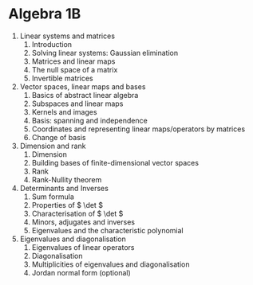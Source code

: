 # Algebra 1B
 
1. Linear systems and matrices  
   1. Introduction  
   2. Solving linear systems: Gaussian elimination  
   3. Matrices and linear maps  
   4. The null space of a matrix  
   5. Invertible matrices  
2. Vector spaces, linear maps and bases  
   1. Basics of abstract linear algebra  
   2. Subspaces and linear maps  
   3. Kernels and images  
   4. Basis: spanning and independence  
   5. Coordinates and representing linear maps/operators by matrices  
   6. Change of basis  
3. Dimension and rank  
   1. Dimension  
   2. Building bases of finite-dimensional vector spaces  
   3. Rank  
   4. Rank-Nullity theorem  
4. Determinants and Inverses  
   1. Sum formula  
   2. Properties of $ \det $  
   3. Characterisation of $ \det $  
   4. Minors, adjugates and inverses  
   5. Eigenvalues and the characteristic polynomial  
5. Eigenvalues and diagonalisation  
   1. Eigenvalues of linear operators  
   2. Diagonalisation  
   3. Multiplicities of eigenvalues and diagonalisation  
   4. Jordan normal form (optional)
